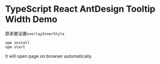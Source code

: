 TypeScript React AntDesign Tooltip Width Demo
=================================

原来要设置`overlayInnerStyle`

```
npm install
npm start
```

It will open page on browser automatically.
